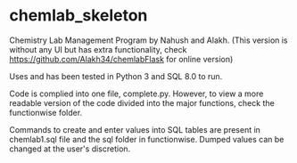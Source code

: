 # chemlab_skeleton
Chemistry Lab Management Program by Nahush and Alakh. (This version is without any UI but has extra functionality, check https://github.com/Alakh34/chemlabFlask for online version)

Uses and has been tested in Python 3 and SQL 8.0 to run.

Code is complied into one file, complete.py. However, to view a more readable version of the code divided into the major functions, check the functionwise folder. 

Commands to create and enter values into SQL tables are present in chemlab1.sql file and the sql folder in functionwise. Dumped values can be changed at the user's discretion.

